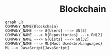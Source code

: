 <h1 align="center">Blockchain</h1>

```mermaid
graph LR
COMPANY_NAME{Blockchain}
COMPANY_NAME ---> U{Users} ---> UN[3]
COMPANY_NAME ---> R{Repositories} ---> RN[2]
COMPANY_NAME ---> G{Gists} ---> GN[32]
COMPANY_NAME ---> ML{Most Used<br>Languages}
ML --> JavaScript[JavaScript]
```
